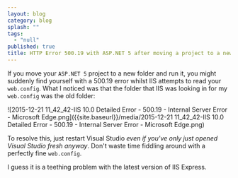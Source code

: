 ```yaml
---
layout: blog
category: blog
splash: ""
tags: 
  - "null"
published: true
title: HTTP Error 500.19 with ASP.NET 5 after moving a project to a new folder
---
```



If you move your `ASP.NET 5` project to a new folder and run it, you might suddenly find yourself with a 500.19 error whilst IIS attempts to read your `web.config`. What I noticed was that the folder that IIS was looking in for my `web.config` was the old folder:

![2015-12-21 11_42_42-IIS 10.0 Detailed Error - 500.19 - Internal Server Error ‎- Microsoft Edge.png]({{site.baseurl}}/media/2015-12-21 11_42_42-IIS 10.0 Detailed Error - 500.19 - Internal Server Error ‎- Microsoft Edge.png)

To resolve this, just restart Visual Studio *even if you've only just opened Visual Studio fresh anyway*. Don't waste time fiddling around with a perfectly fine `web.config`.

I guess it is a teething problem with the latest version of IIS Express.
